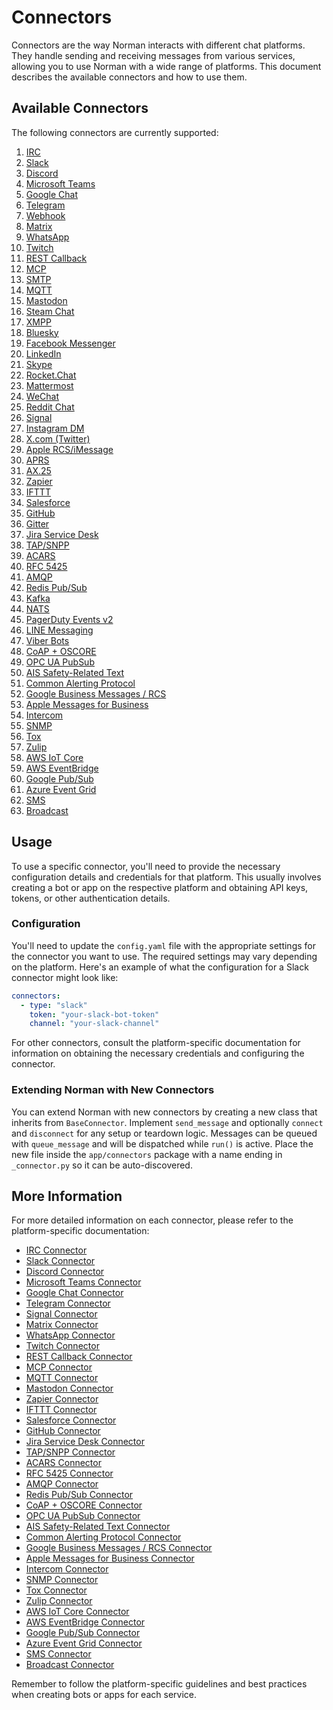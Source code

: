# Connectors

Connectors are the way Norman interacts with different chat platforms. They handle sending and receiving messages from various services, allowing you to use Norman with a wide range of platforms. This document describes the available connectors and how to use them.

## Available Connectors

The following connectors are currently supported:


1. [IRC](./connectors/irc.md)
2. [Slack](./connectors/slack.md)
3. [Discord](./connectors/discord.md)
4. [Microsoft Teams](./connectors/teams.md)
5. [Google Chat](./connectors/google_chat.md)
6. [Telegram](./connectors/telegram.md)
7. [Webhook](./connectors/webhook.md)
8. [Matrix](./connectors/matrix.md)
9. [WhatsApp](./connectors/whatsapp.md)
10. [Twitch](./connectors/twitch.md)
11. [REST Callback](./connectors/rest_callback.md)
12. [MCP](./connectors/mcp.md)
13. [SMTP](./connectors/smtp.md)
14. [MQTT](./connectors/mqtt.md)
15. [Mastodon](./connectors/mastodon.md)
16. [Steam Chat](./connectors/steam_chat.md)
17. [XMPP](./connectors/xmpp.md)
18. [Bluesky](./connectors/bluesky.md)
19. [Facebook Messenger](./connectors/facebook_messenger.md)
20. [LinkedIn](./connectors/linkedin.md)
21. [Skype](./connectors/skype.md)
22. [Rocket.Chat](./connectors/rocketchat.md)
23. [Mattermost](./connectors/mattermost.md)
24. [WeChat](./connectors/wechat.md)
25. [Reddit Chat](./connectors/reddit_chat.md)
26. [Signal](./connectors/signal.md)
27. [Instagram DM](./connectors/instagram_dm.md)
28. [X.com (Twitter)](./connectors/twitter.md)
29. [Apple RCS/iMessage](./connectors/imessage.md)
30. [APRS](./connectors/aprs.md)
31. [AX.25](./connectors/ax25.md)
32. [Zapier](./connectors/zapier.md)
33. [IFTTT](./connectors/ifttt.md)
34. [Salesforce](./connectors/salesforce.md)
35. [GitHub](./connectors/github.md)
36. [Gitter](./connectors/gitter.md)
37. [Jira Service Desk](./connectors/jira_service_desk.md)
38. [TAP/SNPP](./connectors/tap_snpp.md)
39. [ACARS](./connectors/acars.md)
40. [RFC 5425](./connectors/rfc5425.md)
41. [AMQP](./connectors/amqp.md)
42. [Redis Pub/Sub](./connectors/redis_pubsub.md)
43. [Kafka](./connectors/kafka.md)
44. [NATS](./connectors/nats.md)
45. [PagerDuty Events v2](./connectors/pagerduty.md)
46. [LINE Messaging](./connectors/line.md)
47. [Viber Bots](./connectors/viber.md)
48. [CoAP + OSCORE](./connectors/coap_oscore.md)
49. [OPC UA PubSub](./connectors/opcua_pubsub.md)
50. [AIS Safety-Related Text](./connectors/ais_safety_text.md)
51. [Common Alerting Protocol](./connectors/cap.md)
52. [Google Business Messages / RCS](./connectors/google_business_rcs.md)
53. [Apple Messages for Business](./connectors/apple_messages_business.md)
54. [Intercom](./connectors/intercom.md)
55. [SNMP](./connectors/snmp.md)
56. [Tox](./connectors/tox.md)
57. [Zulip](./connectors/zulip.md)
58. [AWS IoT Core](./connectors/aws_iot_core.md)
59. [AWS EventBridge](./connectors/aws_eventbridge.md)
60. [Google Pub/Sub](./connectors/google_pubsub.md)
61. [Azure Event Grid](./connectors/azure_eventgrid.md)
62. [SMS](./connectors/sms.md)
63. [Broadcast](./connectors/broadcast.md)


## Usage

To use a specific connector, you'll need to provide the necessary configuration details and credentials for that platform. This usually involves creating a bot or app on the respective platform and obtaining API keys, tokens, or other authentication details.

### Configuration

You'll need to update the `config.yaml` file with the appropriate settings for the connector you want to use. The required settings may vary depending on the platform. Here's an example of what the configuration for a Slack connector might look like:

```yaml
connectors:
  - type: "slack"
    token: "your-slack-bot-token"
    channel: "your-slack-channel"
```

For other connectors, consult the platform-specific documentation for information on obtaining the necessary credentials and configuring the connector.

### Extending Norman with New Connectors

You can extend Norman with new connectors by creating a new class that inherits from `BaseConnector`. Implement `send_message` and optionally `connect` and `disconnect` for any setup or teardown logic. Messages can be queued with `queue_message` and will be dispatched while `run()` is active. Place the new file inside the `app/connectors` package with a name ending in `_connector.py` so it can be auto-discovered.

## More Information

For more detailed information on each connector, please refer to the platform-specific documentation:

- [IRC Connector](./connectors/irc.md)
- [Slack Connector](./connectors/slack.md)
- [Discord Connector](./connectors/discord.md)
- [Microsoft Teams Connector](./connectors/teams.md)
- [Google Chat Connector](./connectors/google_chat.md)
- [Telegram Connector](./connectors/telegram.md)
- [Signal Connector](./connectors/signal.md)
- [Matrix Connector](./connectors/matrix.md)
- [WhatsApp Connector](./connectors/whatsapp.md)
- [Twitch Connector](./connectors/twitch.md)
- [REST Callback Connector](./connectors/rest_callback.md)
- [MCP Connector](./connectors/mcp.md)
- [MQTT Connector](./connectors/mqtt.md)
- [Mastodon Connector](./connectors/mastodon.md)
- [Zapier Connector](./connectors/zapier.md)
- [IFTTT Connector](./connectors/ifttt.md)
- [Salesforce Connector](./connectors/salesforce.md)
- [GitHub Connector](./connectors/github.md)
- [Jira Service Desk Connector](./connectors/jira_service_desk.md)
- [TAP/SNPP Connector](./connectors/tap_snpp.md)
- [ACARS Connector](./connectors/acars.md)
- [RFC 5425 Connector](./connectors/rfc5425.md)
- [AMQP Connector](./connectors/amqp.md)
- [Redis Pub/Sub Connector](./connectors/redis_pubsub.md)
- [CoAP + OSCORE Connector](./connectors/coap_oscore.md)
- [OPC UA PubSub Connector](./connectors/opcua_pubsub.md)
- [AIS Safety-Related Text Connector](./connectors/ais_safety_text.md)
- [Common Alerting Protocol Connector](./connectors/cap.md)
- [Google Business Messages / RCS Connector](./connectors/google_business_rcs.md)
- [Apple Messages for Business Connector](./connectors/apple_messages_business.md)
- [Intercom Connector](./connectors/intercom.md)
- [SNMP Connector](./connectors/snmp.md)
- [Tox Connector](./connectors/tox.md)
- [Zulip Connector](./connectors/zulip.md)
- [AWS IoT Core Connector](./connectors/aws_iot_core.md)
- [AWS EventBridge Connector](./connectors/aws_eventbridge.md)
- [Google Pub/Sub Connector](./connectors/google_pubsub.md)
- [Azure Event Grid Connector](./connectors/azure_eventgrid.md)
- [SMS Connector](./connectors/sms.md)
- [Broadcast Connector](./connectors/broadcast.md)

Remember to follow the platform-specific guidelines and best practices when creating bots or apps for each service.
